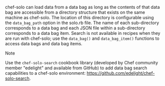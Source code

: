 chef-solo can load data from a data bag as long as the contents of that
data bag are accessible from a directory structure that exists on the
same machine as chef-solo. The location of this directory is
configurable using the `data_bag_path` option in the solo.rb file. The
name of each sub-directory corresponds to a data bag and each JSON file
within a sub-directory corresponds to a data bag item. Search is not
available in recipes when they are run with chef-solo; use the
`data_bag()` and `data_bag_item()` functions to access data bags and
data bag items.

<div class="admonition-note">

<p class="admonition-note-title">Note</p>

<div class="admonition-note-text">

Use the `chef-solo-search` cookbook library (developed by Chef community
member "edelight" and available from GitHub) to add data bag search
capabilities to a chef-solo environment:
<https://github.com/edelight/chef-solo-search>.

</div>

</div>